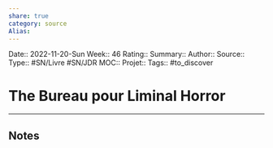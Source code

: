 ```yaml
---
share: true 
category: source
Alias:
---
```

Date:: 2022-11-20-Sun
Week:: 46
Rating::
Summary:: 
Author::
Source:: 
Type:: #SN/Livre #SN/JDR 
MOC::
Projet:: 
Tags:: #to_discover 

# The Bureau pour Liminal Horror


***

## Notes
